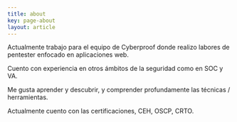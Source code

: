 ```yaml
---
title: about
key: page-about
layout: article
---
```


Actualmente trabajo para el equipo de Cyberproof donde realizo labores de pentester enfocado en aplicaciones web.

Cuento con experiencia en otros ámbitos de la seguridad como en SOC y VA.

Me gusta aprender y descubrir, y comprender profundamente las técnicas / herramientas.




Actualmente cuento con las certificaciones, CEH, OSCP, CRTO.




